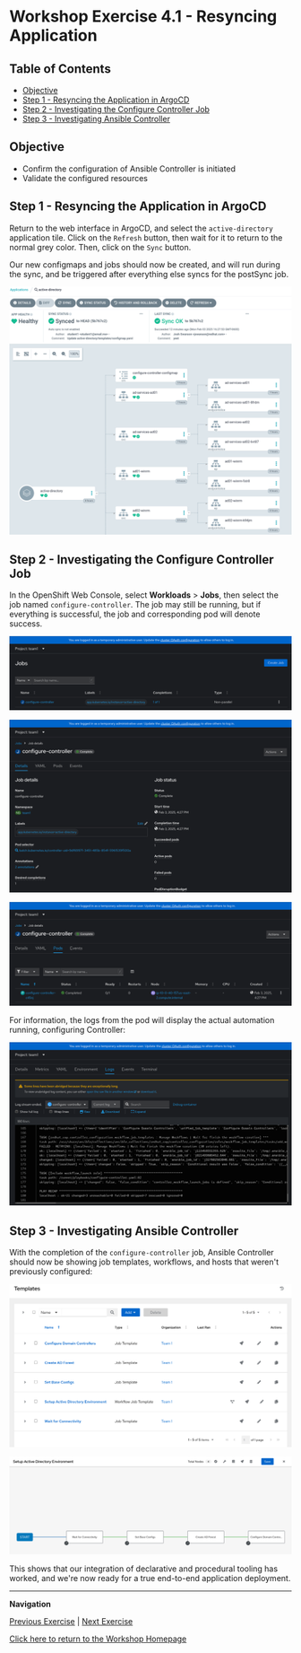 # Workshop Exercise 4.1 - Resyncing Application

## Table of Contents

* [Objective](#objective)
* [Step 1 - Resyncing the Application in ArgoCD](#step-1---resyncing-the-application-in-argocd)
* [Step 2 - Investigating the Configure Controller Job](#step-2---investigating-the-configure-controller-job)
* [Step 3 - Investigating Ansible Controller](#step-3---investigating-ansible-controller)

## Objective

* Confirm the configuration of Ansible Controller is initiated
* Validate the configured resources

## Step 1 - Resyncing the Application in ArgoCD
Return to the web interface in ArgoCD, and select the `active-directory` application tile. Click on the `Refresh` button, then wait for it to return to the normal grey color. Then, click on the `Sync` button.

Our new configmaps and jobs should now be created, and will run during the sync, and be triggered after everything else syncs for the postSync job.

![ArgoCD New Resources](../.images/argocd-new-resources.png)

## Step 2 - Investigating the Configure Controller Job
In the OpenShift Web Console, select **Workloads** > **Jobs**, then select the job named `configure-controller`. The job may still be running, but if everything is successful, the job and corresponding pod will denote success.

![Configure Controller Job List](../.images/jobs-list.png)

![Configure Controller Job Details](../.images/configure-controller-job-details.png)

![Configure Controller Job Pod](../.images/configure-controller-pod.png)

For information, the logs from the pod will display the actual automation running, configuring Controller:

![Configure Controller Pod Logs](../.images/configure-controller-logs.png)

## Step 3 - Investigating Ansible Controller
With the completion of the `configure-controller` job, Ansible Controller should now be showing job templates, workflows, and hosts that weren't previously configured:

![Controller Templates](../.images/controller-templates.png)

![Controller Workflow Nodes](../.images/controller-workflow.png)

This shows that our integration of declarative and procedural tooling has worked, and we're now ready for a true end-to-end application deployment.

---
**Navigation**

[Previous Exercise](../3.4-appling-config-to-controller/) | [Next Exercise](../4.2-end-to-end/)

[Click here to return to the Workshop Homepage](../README.md)
